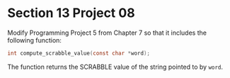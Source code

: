 # Section 13 Project 08

Modify Programming Project 5 from Chapter 7 so that it includes the following function:
```c 
int compute_scrabble_value(const char *word);
```

The function returns the SCRABBLE value of the string pointed to by `word`.

